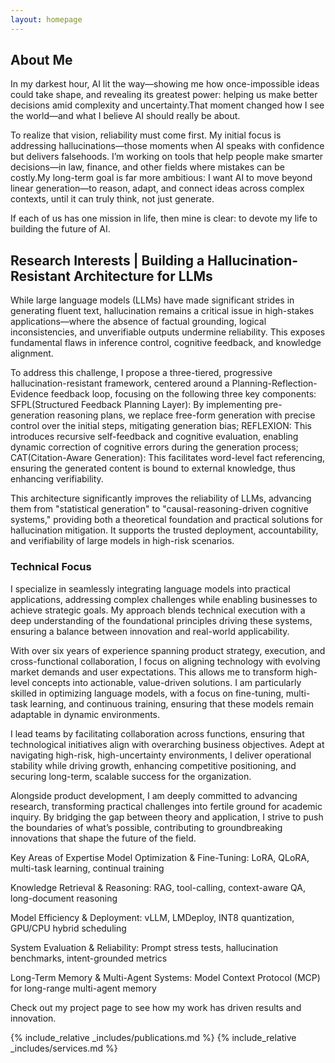 ```yaml
---
layout: homepage
---
```

## About Me
In my darkest hour, AI lit the way—showing me how once-impossible ideas could take shape, and revealing its greatest power: helping us make better decisions amid complexity and uncertainty.That moment changed how I see the world—and what I believe AI should really be about.

To realize that vision, reliability must come first. My initial focus is addressing hallucinations—those moments when AI speaks with confidence but delivers falsehoods. I’m working on tools that help people make smarter decisions—in law, finance, and other fields where mistakes can be costly.My long-term goal is far more ambitious: I want AI to move beyond linear generation—to reason, adapt, and connect ideas across complex contexts, until it can truly think, not just generate.

If each of us has one mission in life, then mine is clear: to devote my life to building the future of AI.

## Research Interests | Building a Hallucination-Resistant Architecture for LLMs
While large language models (LLMs) have made significant strides in generating fluent text, hallucination remains a critical issue in high-stakes applications—where the absence of factual grounding, logical inconsistencies, and unverifiable outputs undermine reliability. This exposes fundamental flaws in inference control, cognitive feedback, and knowledge alignment.

To address this challenge, I propose a three-tiered, progressive hallucination-resistant framework, centered around a Planning-Reflection-Evidence feedback loop, focusing on the following three key components: 
SFPL(Structured Feedback Planning Layer): By implementing pre-generation reasoning plans, we replace free-form generation with precise control over the initial steps, mitigating generation bias;
REFLEXION: This introduces recursive self-feedback and cognitive evaluation, enabling dynamic correction of cognitive errors during the generation process; 
CAT(Citation-Aware Generation): This facilitates word-level fact referencing, ensuring the generated content is bound to external knowledge, thus enhancing verifiability.

This architecture significantly improves the reliability of LLMs, advancing them from "statistical generation" to "causal-reasoning-driven cognitive systems," providing both a theoretical foundation and practical solutions for hallucination mitigation. It supports the trusted deployment, accountability, and verifiability of large models in high-risk scenarios.

### Technical Focus
I specialize in seamlessly integrating language models into practical applications, addressing complex challenges while enabling businesses to achieve strategic goals. My approach blends technical execution with a deep understanding of the foundational principles driving these systems, ensuring a balance between innovation and real-world applicability.

With over six years of experience spanning product strategy, execution, and cross-functional collaboration, I focus on aligning technology with evolving market demands and user expectations. This allows me to transform high-level concepts into actionable, value-driven solutions. I am particularly skilled in optimizing language models, with a focus on fine-tuning, multi-task learning, and continuous training, ensuring that these models remain adaptable in dynamic environments.

I lead teams by facilitating collaboration across functions, ensuring that technological initiatives align with overarching business objectives. Adept at navigating high-risk, high-uncertainty environments, I deliver operational stability while driving growth, enhancing competitive positioning, and securing long-term, scalable success for the organization.

Alongside product development, I am deeply committed to advancing research, transforming practical challenges into fertile ground for academic inquiry. By bridging the gap between theory and application, I strive to push the boundaries of what’s possible, contributing to groundbreaking innovations that shape the future of the field.

Key Areas of Expertise
Model Optimization & Fine-Tuning: LoRA, QLoRA, multi-task learning, continual training

Knowledge Retrieval & Reasoning: RAG, tool-calling, context-aware QA, long-document reasoning

Model Efficiency & Deployment: vLLM, LMDeploy, INT8 quantization, GPU/CPU hybrid scheduling

System Evaluation & Reliability: Prompt stress tests, hallucination benchmarks, intent-grounded metrics

Long-Term Memory & Multi-Agent Systems: Model Context Protocol (MCP) for long-range multi-agent memory


Check out my project page to see how my work has driven results and innovation.



{% include_relative _includes/publications.md %}
{% include_relative _includes/services.md %}
